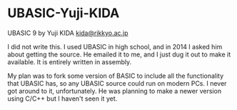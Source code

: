 # UBASIC-Yuji-KIDA
UBASIC 9 by Yuji KIDA kida@rikkyo.ac.jp

I did not write this.  I used UBASIC in high school, and in 2014 I asked him about getting the source.  He emailed it to me, and I just dug it out to make it available.  It is entirely written in assembly.

My plan was to fork some version of BASIC to include all the functionality that UBASIC has, so any UBASIC source could run on modern PCs.  I never got around to it, unfortunately.  He was planning to make a newer version using C/C++ but I haven't seen it yet.
